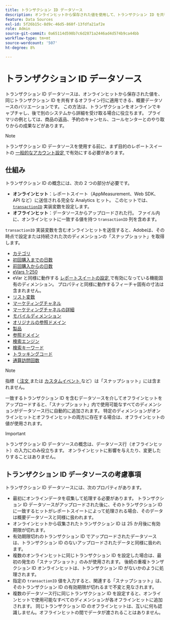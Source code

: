 ```yaml
---
title: トランザクション ID データソース
description: オンラインヒットから保存された値を使用して、トランザクション ID を共有するオフラインヒットを強化します。
feature: Data Sources
exl-id: 5f26b15c-8d9c-46d5-860f-13fdfa21af2e
role: Admin
source-git-commit: 0a65114d598b7c6d2871a2446ad4d574b9ca44bb
workflow-type: tm+mt
source-wordcount: '507'
ht-degree: 8%

---
```


# トランザクション ID データソース

トランザクション ID データソースは、オンラインヒットから保存された値を、同じトランザクション ID を共有するオフライン行に適用できる、概要データソースのバリエーションです。 この方法は、トランザクションをオンラインでキャプチャし、後で別のシステムから詳細を受け取る場合に役立ちます。 プライマリの例としては、商品の返品、予約のキャンセル、コールセンターとのやり取りからの成果などがあります。

>[!NOTE]
>
>トランザクション ID データソースを使用する前に、まず目的のレポートスイートの [ 一般的なアカウント設定 ](/help/admin/admin/c-manage-report-suites/c-edit-report-suites/general/general-acct-settings-admin.md) で有効にする必要があります。

## 仕組み

トランザクション ID の概念には、次の 2 つの部分が必要です。

* **オンラインヒット**：レポートスイート（AppMeasurement、Web SDK、API など）に送信される完全な Analytics ヒット。 このヒットでは、[`transactionID`](/help/implement/vars/page-vars/transactionid.md) 実装変数を設定します。
* **オフラインヒット**：データソースからアップロードされた行。 ファイル内に、オンラインヒットに一致する値を持つ `transactionID` 列を含めます。

`transactionID` 実装変数を含むオンラインヒットを送信すると、Adobeは、その時点で設定または持続された次のディメンションの「スナップショット」を取得します。

* [カテゴリ](/help/components/dimensions/category.md)
* [初回購入までの日数](/help/components/dimensions/days-before-first-purchase.md)
* [前回購入からの日数](/help/components/dimensions/days-since-last-purchase.md)
* [eVars 1-250](/help/components/dimensions/evar.md)
* eVar と同様に動作する [ レポートスイートの設定 ](/help/admin/admin/c-manage-report-suites/report-suites-admin.md) で有効になっている機能固有のディメンション。 プロパティと同様に動作するフィーチャ固有の寸法は含まれません。
* [リスト変数](/help/implement/vars/page-vars/list.md)
* [マーケティングチャネル](/help/components/dimensions/marketing-channel.md)
* [マーケティングチャネルの詳細](/help/components/dimensions/marketing-detail.md)
* [モバイルディメンション](/help/components/dimensions/mobile-dimensions.md)
* [オリジナルの参照ドメイン](/help/components/dimensions/original-referring-domain.md)
* [製品](/help/components/dimensions/product.md)
* [参照ドメイン](/help/components/dimensions/referring-domain.md)
* [検索エンジン](/help/components/dimensions/search-engine.md)
* [検索キーワード](/help/components/dimensions/search-keyword.md)
* [トラッキングコード](/help/components/dimensions/tracking-code.md)
* [通算訪問回数](/help/components/dimensions/visit-number.md)

>[!NOTE]
>
>指標（[ 注文 ](/help/components/metrics/orders.md) または [ カスタムイベント ](/help/components/metrics/custom-events.md) など）は「スナップショット」には含まれません。

一致するトランザクション ID を含むデータソースを介してオフラインヒットをアップロードすると、「スナップショット」内で使用可能なすべてのディメンションがデータソース行に自動的に追加されます。 特定のディメンションがオンラインヒットとオフラインヒットの両方に存在する場合は、オフラインヒットの値が使用されます。

>[!IMPORTANT]
>
>トランザクション ID データソースの概念は、データソース行（オフラインヒット）の入力にのみ役立ちます。 オンラインヒットに影響を与えたり、変更したりすることはありません。

## トランザクション ID データソースの考慮事項

トランザクション ID データソースには、次のプロパティがあります。

* 最初にオンラインデータを収集して処理する必要があります。 トランザクション ID データソースがアップロードされた後に、そのトランザクション ID に一致するヒットがレポートスイートによって処理される場合、そのデータは概要データソースと同様に扱われます。
* オンラインヒットから収集されたトランザクション ID は 25 か月後に有効期限が切れます。
* 有効期限切れのトランザクション ID でアップロードされたデータソースは、トランザクション ID のないアップロードされたデータと同様に扱われます。
* 複数のオンラインヒットに同じトランザクション ID を設定した場合は、最初の発生の「スナップショット」のみが使用されます。 後続の重複トランザクション ID オンラインヒットは、トランザクション ID がないかのように処理されます。
* 指定の `transactionID` 値を入力すると、関連する「スナップショット」は、そのトランザクション ID の有効期限が切れるまで不変と見なされます。
* 複数のデータソース行に同じトランザクション ID を設定すると、オンラインヒットで使用可能なすべてのディメンションが各オフラインヒットに追加されます。 同じトランザクション ID のオフラインヒットは、互いに何も認識しません。オフラインヒットの間でデータが渡されることはありません。
